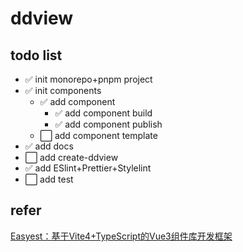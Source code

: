 # ddview
## todo list
- :white_check_mark: init monorepo+pnpm project
- :white_check_mark: init components
  - :white_check_mark: add component
    - :white_check_mark: add component build 
    - :white_check_mark: add component publish
  - :white_large_square: add component template 
- :white_check_mark: add docs 
- :white_large_square: add create-ddview
- :white_check_mark: add ESlint+Prettier+Stylelint
- :white_large_square: add test
## refer
[Easyest：基于Vite4+TypeScript的Vue3组件库开发框架](https://github.com/qddidi/easyest "基于Vite4+TypeScript的Vue3组件库开发框架")